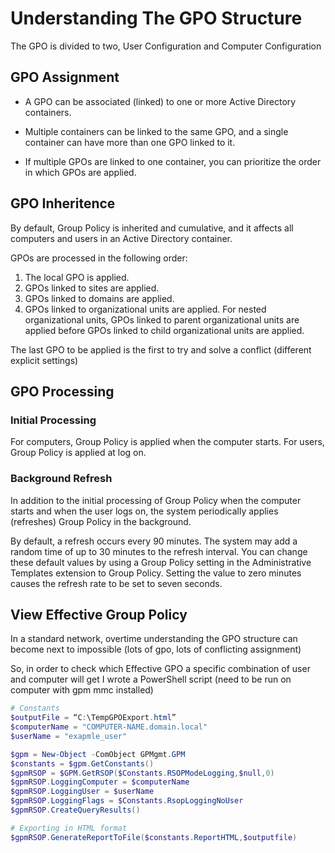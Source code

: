 # Understanding The GPO Structure

The GPO is divided to two, User Configuration and Computer Configuration

## GPO Assignment
- A GPO can be associated (linked) to one or more Active Directory containers.

- Multiple containers can be linked to the same GPO, and a single container can have more than one GPO linked to it. 

- If multiple GPOs are linked to one container, you can prioritize the order in which GPOs are applied.

## GPO Inheritence
By default, Group Policy is inherited and cumulative, and it affects all computers and users in an Active Directory container.

GPOs are processed in the following order:

1. The local GPO is applied.
2. GPOs linked to sites are applied.
3. GPOs linked to domains are applied.
4. GPOs linked to organizational units are applied. For nested organizational units, GPOs linked to parent organizational units are applied before GPOs linked to child organizational units are applied.

The last GPO to be applied is the first to try and solve a conflict (different explicit settings)

## GPO Processing
### Initial Processing
For computers, Group Policy is applied when the computer starts. For users, Group Policy is applied at log on.

### Background Refresh
In addition to the initial processing of Group Policy when the computer starts and when the user logs on, the system periodically applies (refreshes) Group Policy in the background.

By default, a refresh occurs every 90 minutes. The system may add a random time of up to 30 minutes to the refresh interval. You can change these default values by using a Group Policy setting in the Administrative Templates extension to Group Policy. Setting the value to zero minutes causes the refresh rate to be set to seven seconds.

## View Effective Group Policy
In a standard network, overtime understanding the GPO structure can become next to impossible (lots of gpo, lots of conflicting assignment)

So, in order to check which Effective GPO a specific combination of user and computer will get I wrote a PowerShell script (need to be run on computer with gpm mmc installed)
```powershell
# Constants
$outputFile = “C:\TempGPOExport.html”
$computerName = "COMPUTER-NAME.domain.local"
$userName = "exapmle_user"

$gpm = New-Object -ComObject GPMgmt.GPM
$constants = $gpm.GetConstants()
$gpmRSOP = $GPM.GetRSOP($Constants.RSOPModeLogging,$null,0)
$gpmRSOP.LoggingComputer = $computerName
$gpmRSOP.LoggingUser = $userName
$gpmRSOP.LoggingFlags = $Constants.RsopLoggingNoUser
$gpmRSOP.CreateQueryResults()

# Exporting in HTML format
$gpmRSOP.GenerateReportToFile($constants.ReportHTML,$outputfile)
```